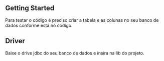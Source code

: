 ## Getting Started

Para testar o código é preciso criar a tabela e as colunas no seu banco de dados conforme está no código.

## Driver

Baixe o drive jdbc do seu banco de dados e insira na lib do projeto.